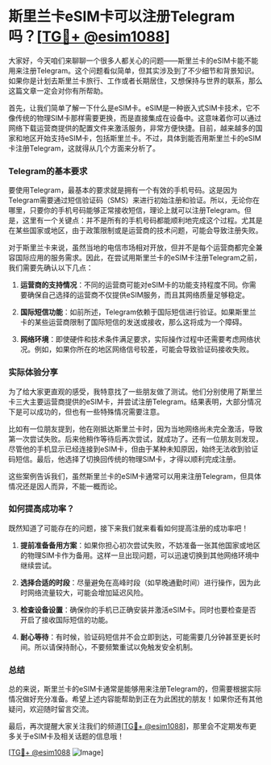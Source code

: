 # 斯里兰卡eSIM卡可以注册Telegram吗？[[TG💪+ @esim1088](https://t.me/s/esim1088)]

大家好，今天咱们来聊聊一个很多人都关心的问题——斯里兰卡的eSIM卡能不能用来注册Telegram。这个问题看似简单，但其实涉及到了不少细节和背景知识。如果你是计划去斯里兰卡旅行、工作或者长期居住，又想保持与世界的联系，那么这篇文章一定会对你有所帮助。

首先，让我们简单了解一下什么是eSIM卡。eSIM是一种嵌入式SIM卡技术，它不像传统的物理SIM卡那样需要更换，而是直接集成在设备中。这意味着你可以通过网络下载运营商提供的配置文件来激活服务，非常方便快捷。目前，越来越多的国家和地区开始支持eSIM卡，包括斯里兰卡。不过，具体到能否用斯里兰卡的eSIM卡注册Telegram，这就得从几个方面来分析了。

### Telegram的基本要求

要使用Telegram，最基本的要求就是拥有一个有效的手机号码。这是因为Telegram需要通过短信验证码（SMS）来进行初始注册和验证。所以，无论你在哪里，只要你的手机号码能够正常接收短信，理论上就可以注册Telegram。但是，这里有一个关键点：并不是所有的手机号码都能顺利地完成这个过程。尤其是在某些国家或地区，由于政策限制或是运营商的技术问题，可能会导致注册失败。

对于斯里兰卡来说，虽然当地的电信市场相对开放，但并不是每个运营商都完全兼容国际应用的服务需求。因此，在尝试用斯里兰卡的eSIM卡注册Telegram之前，我们需要先确认以下几点：

1. **运营商的支持情况**：不同的运营商可能对eSIM卡的功能支持程度不同。你需要确保自己选择的运营商不仅提供eSIM服务，而且其网络质量足够稳定。
   
2. **国际短信功能**：如前所述，Telegram依赖于国际短信进行验证。如果斯里兰卡的某些运营商限制了国际短信的发送或接收，那么这将成为一个障碍。

3. **网络环境**：即使硬件和技术条件满足要求，实际操作过程中还需要考虑网络状况。例如，如果你所在的地区网络信号较差，可能会导致验证码接收失败。

### 实际体验分享

为了给大家更直观的感受，我特意找了一些朋友做了测试。他们分别使用了斯里兰卡三大主要运营商提供的eSIM卡，并尝试注册Telegram。结果表明，大部分情况下是可以成功的，但也有一些特殊情况需要注意。

比如有一位朋友提到，他在刚抵达斯里兰卡时，因为当地网络尚未完全激活，导致第一次尝试失败。后来他稍作等待后再次尝试，就成功了。还有一位朋友则发现，尽管他的手机显示已经连接到eSIM卡，但由于某种未知原因，始终无法收到验证码短信。最后，他选择了切换回传统的物理SIM卡，才得以顺利完成注册。

这些案例告诉我们，虽然斯里兰卡的eSIM卡通常可以用来注册Telegram，但具体情况还是因人而异，不能一概而论。

### 如何提高成功率？

既然知道了可能存在的问题，接下来我们就来看看如何提高注册的成功率吧！

1. **提前准备备用方案**：如果你担心初次尝试失败，不妨准备一张其他国家或地区的物理SIM卡作为备用。这样一旦出现问题，可以迅速切换到其他网络环境中继续尝试。

2. **选择合适的时段**：尽量避免在高峰时段（如早晚通勤时间）进行操作，因为此时网络流量较大，可能会增加延迟风险。

3. **检查设备设置**：确保你的手机已正确安装并激活eSIM卡。同时也要检查是否开启了接收国际短信的功能。

4. **耐心等待**：有时候，验证码短信并不会立即到达，可能需要几分钟甚至更长时间。所以请保持耐心，不要频繁重试以免触发安全机制。

### 总结

总的来说，斯里兰卡的eSIM卡通常是能够用来注册Telegram的，但需要根据实际情况做好充分准备。希望上述内容能帮助到正在为此困扰的朋友！如果你还有其他疑问，欢迎随时留言交流。

最后，再次提醒大家关注我们的频道[[TG💪+ @esim1088](https://t.me/s/esim1088)]，那里会不定期发布更多关于eSIM卡及相关话题的信息哦！

[[TG💪+ @esim1088](https://t.me/s/esim1088) ![Image](https://i.postimg.cc/4NQfJmqS/Snipaste-2025-05-13-00-14-12.png)]